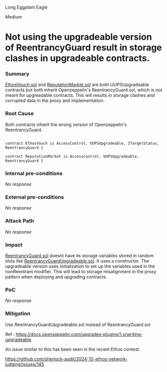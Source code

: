 Long Eggplant Eagle

Medium

# Not using the upgradeable version of ReentrancyGuard result in storage clashes in upgradeable contracts.

### Summary

[EthosVouch.sol](https://github.com/sherlock-audit/2024-11-ethos-network-ii/blob/main/ethos/packages/contracts/contracts/EthosVouch.sol#L67) and [ReputationMarket.sol](https://github.com/sherlock-audit/2024-11-ethos-network-ii/blob/main/ethos/packages/contracts/contracts/ReputationMarket.sol#L36) are both UUPSUpgradeable contracts but both inherit Openzeppelin's ReentrancyGuard.sol, which is not meant for upgreadable contracts. This will results in storage clashes and corrupted data in the proxy and implementation. 

### Root Cause

Both contracts inherit the wrong version of Openzeppelin's ReentrancyGuard.

```solidity 

contract EthosVouch is AccessControl, UUPSUpgradeable, ITargetStatus, ReentrancyGuard {

contract ReputationMarket is AccessControl, UUPSUpgradeable, ReentrancyGuard {
```

### Internal pre-conditions

_No response_

### External pre-conditions

_No response_

### Attack Path

_No response_

### Impact

[ReentrancyGuard.sol](https://github.com/OpenZeppelin/openzeppelin-contracts/blob/6e05b68bd96ab90a4049adb89f20fd578404b274/contracts/utils/ReentrancyGuard.sol#L47C3-L49C6) doesnt have its storage variables stored in random slots like [ReentrancyGuardUpgradeable.sol](https://github.com/OpenZeppelin/openzeppelin-contracts-upgradeable/blob/e26285b811cfab8a779994549b94219fc96a6013/contracts/utils/ReentrancyGuardUpgradeable.sol#L60C1-L66C33). It uses a constructor. The upgradeable version uses initialization to set up the variables used in the nonReentrant modifier. This will lead to storage misalignment in the proxy pattern when deploying  and upgrading contracts.

### PoC

_No response_

### Mitigation

Use ReentrancyGuardUpgradeable.sol instead of ReentrancyGuard.sol

Ref : https://docs.openzeppelin.com/upgrades-plugins/1.x/writing-upgradeable

An issue similar to this has been seen in the recent Ethos contest.

https://github.com/sherlock-audit/2024-10-ethos-network-judging/issues/145
